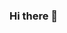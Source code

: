 ### Hi there 👋

<!--
**Niaczek/Niaczek** is a ✨ _special_ ✨ repository because its `README.md` (this file) appears on your GitHub profile.

Here are some ideas to get you started:

- 🔭 I’m currently working on ... my streams and programing ;0
- 🌱 I’m currently learning ... new things ;)
- 👯 I’m looking to collaborate on ...
- 🤔 I’m looking for help with ... life
- 💬 Ask me about ... health 
- 📫 How to reach me: ... https://www.facebook.com/Nijakisan
- 😄 Pronouns: ... Pornos ? haha
- ⚡ Fun fact: ... i'm noob ;)
-->
